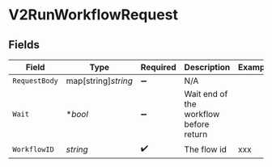 # V2RunWorkflowRequest


## Fields

| Field                                  | Type                                   | Required                               | Description                            | Example                                |
| -------------------------------------- | -------------------------------------- | -------------------------------------- | -------------------------------------- | -------------------------------------- |
| `RequestBody`                          | map[string]*string*                    | :heavy_minus_sign:                     | N/A                                    |                                        |
| `Wait`                                 | **bool*                                | :heavy_minus_sign:                     | Wait end of the workflow before return |                                        |
| `WorkflowID`                           | *string*                               | :heavy_check_mark:                     | The flow id                            | xxx                                    |